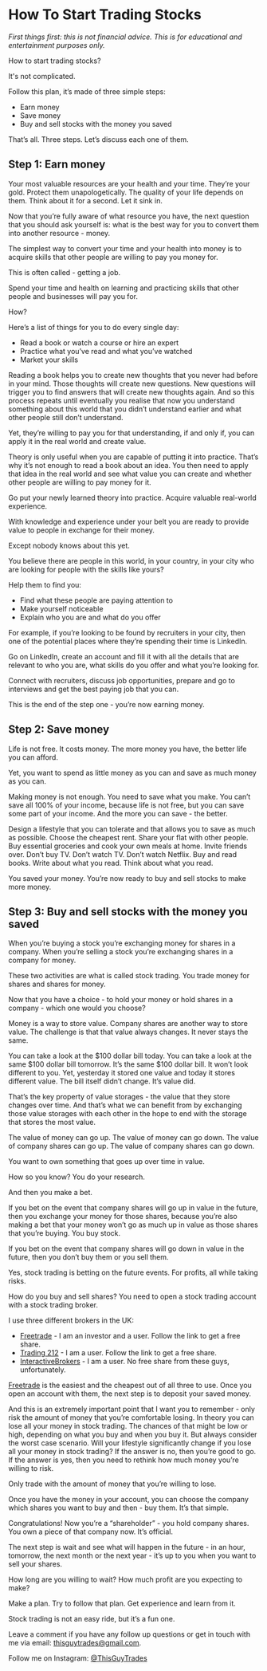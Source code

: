# How To Start Trading Stocks

_First things first: this is not financial advice. This is for educational and entertainment purposes only._

How to start trading stocks?

It's not complicated. 

Follow this plan, it’s made of three simple steps:
+ Earn money
+ Save money
+ Buy and sell stocks with the money you saved

That’s all. Three steps. Let’s discuss each one of them.

## Step 1: Earn money

Your most valuable resources are your health and your time. They’re your gold. Protect them unapologetically. The quality of your life depends on them. Think about it for a second. Let it sink in.

Now that you’re fully aware of what resource you have, the next question that you should ask yourself is: what is the best way for you to convert them into another resource - money.

The simplest way to convert your time and your health into money is to acquire skills that other people are willing to pay you money for.

This is often called - getting a job.

Spend your time and health on learning and practicing skills that other people and businesses will pay you for.

How?

Here’s a list of things for you to do every single day:
+ Read a book or watch a course or hire an expert
+ Practice what you’ve read and what you’ve watched
+ Market your skills

Reading a book helps you to create new thoughts that you never had before in your mind. Those thoughts will create new questions. New questions will trigger you to find answers that will create new thoughts again. And so this process repeats until eventually you realise that now you understand something about this world that you didn’t understand earlier and what other people still don’t understand.

Yet, they’re willing to pay you for that understanding, if and only if, you can apply it in the real world and create value.

Theory is only useful when you are capable of putting it into practice. That’s why it’s not enough to read a book about an idea. You then need to apply that idea in the real world and see what value you can create and whether other people are willing to pay money for it.

Go put your newly learned theory into practice. Acquire valuable real-world experience.

With knowledge and experience under your belt you are ready to provide value to people in exchange for their money.

Except nobody knows about this yet.

You believe there are people in this world, in your country, in your city who are looking for people with the skills like yours?

Help them to find you:
+ Find what these people are paying attention to
+ Make yourself noticeable
+ Explain who you are and what do you offer

For example, if you’re looking to be found by recruiters in your city, then one of the potential places where they’re spending their time is LinkedIn.

Go on LinkedIn, create an account and fill it with all the details that are relevant to who you are, what skills do you offer and what you’re looking for.

Connect with recruiters, discuss job opportunities, prepare and go to interviews and get the best paying job that you can.

This is the end of the step one - you’re now earning money.

## Step 2: Save money

Life is not free. It costs money. The more money you have, the better life you can afford.

Yet, you want to spend as little money as you can and save as much money as you can.

Making money is not enough. You need to save what you make. You can’t save all 100% of your income, because life is not free, but you can save some part of your income. And the more you can save - the better.

Design a lifestyle that you can tolerate and that allows you to save as much as possible. Choose the cheapest rent. Share your flat with other people. Buy essential groceries and cook your own meals at home. Invite friends over. Don’t buy TV. Don’t watch TV. Don’t watch Netflix. Buy and read books. Write about what you read. Think about what you read.  

You saved your money. You’re now ready to buy and sell stocks to make more money.

## Step 3: Buy and sell stocks with the money you saved

When you’re buying a stock you’re exchanging money for shares in a company.
When you’re selling a stock you’re exchanging shares in a company for money.

These two activities are what is called stock trading. You trade money for shares and shares for money.

Now that you have a choice - to hold your money or hold shares in a company - which one would you choose?

Money is a way to store value. Company shares are another way to store value. The challenge is that that value always changes. It never stays the same.

You can take a look at the $100 dollar bill today. You can take a look at the same $100 dollar bill tomorrow. It’s the same $100 dollar bill. It won’t look different to you. Yet, yesterday it stored one value and today it stores different value. The bill itself didn’t change. It’s value did.

That’s the key property of value storages - the value that they store changes over time. And that’s what we can benefit from by exchanging those value storages with each other in the hope to end with the storage that stores the most value.

The value of money can go up. The value of money can go down.
The value of company shares can go up. The value of company shares can go down.

You want to own something that goes up over time in value.

How so you know? You do your research.

And then you make a bet.

If you bet on the event that company shares will go up in value in the future, then you exchange your money for those shares, because you’re also making a bet that your money won’t go as much up in value as those shares that you’re buying. You buy stock.

If you bet on the event that company shares will go down in value in the future, then you don’t buy them or you sell them.

Yes, stock trading is betting on the future events. For profits, all while taking risks.

How do you buy and sell shares?
You need to open a stock trading account with a stock trading broker.

I use three different brokers in the UK:
+ [Freetrade](https://freetrade.io/freeshare?code=HXL1PCFK0N&sender=YxfmwwRA) - I am an investor and a user. Follow the link to get a free share.
+ [Trading 212](http://www.trading212.com/invite/FMXVupQC) - I am a user. Follow the link to get a free share.
+ [InteractiveBrokers](https://www.interactivebrokers.co.uk/) - I am a user. No free share from these guys, unfortunately.

[Freetrade](https://freetrade.io/freeshare?code=HXL1PCFK0N&sender=YxfmwwRA) is the easiest and the cheapest out of all three to use. Once you open an account with them, the next step is to deposit your saved money.

And this is an extremely important point that I want you to remember - only risk the amount of money that you’re comfortable losing. In theory you can lose all your money in stock trading. The chances of that might be low or high, depending on what you buy and when you buy it. But always consider the worst case scenario. Will your lifestyle significantly change if you lose all your money in stock trading? If the answer is no, then you’re good to go. If the answer is yes, then you need to rethink how much money you’re willing to risk.

Only trade with the amount of money that you’re willing to lose.

Once you have the money in your account, you can choose the company which shares you want to buy and then - buy them. It’s that simple.

Congratulations! Now you’re a “shareholder” - you hold company shares. You own a piece of that company now. It’s official.

The next step is wait and see what will happen in the future - in an hour, tomorrow, the next month or the next year - it’s up to you when you want to sell your shares.

How long are you willing to wait? How much profit are you expecting to make?

Make a plan. Try to follow that plan. Get experience and learn from it.

Stock trading is not an easy ride, but it’s a fun one.

Leave a comment if you have any follow up questions or get in touch with me via email: [thisguytrades@gmail.com](mailto:thisguytrades@gmail.com).

Follow me on Instagram: [@ThisGuyTrades](https://www.instagram.com/thisguytrades/)

